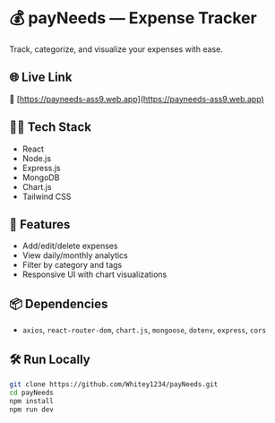 # 💰 payNeeds — Expense Tracker

Track, categorize, and visualize your expenses with ease. 

## 🌐 Live Link
🔗 [https://payneeds-ass9.web.app](https://payneeds-ass9.web.app) 


## 🧑‍💻 Tech Stack
- React
- Node.js
- Express.js
- MongoDB
- Chart.js
- Tailwind CSS

## 🚀 Features
- Add/edit/delete expenses
- View daily/monthly analytics
- Filter by category and tags
- Responsive UI with chart visualizations

## 📦 Dependencies
- `axios`, `react-router-dom`, `chart.js`, `mongoose`, `dotenv`, `express`, `cors`

## 🛠️ Run Locally

```bash
git clone https://github.com/Whitey1234/payNeeds.git
cd payNeeds
npm install
npm run dev

